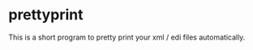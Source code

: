 prettyprint
===========

This is a short program to pretty print your xml / edi files automatically.  
